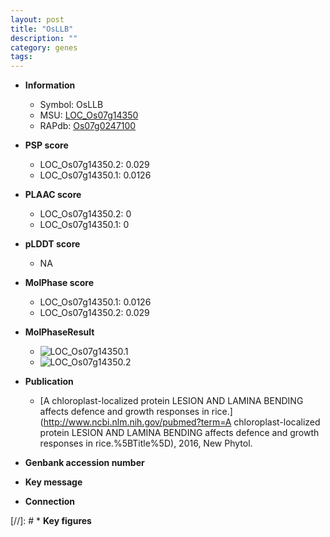 ```yaml
---
layout: post
title: "OsLLB"
description: ""
category: genes
tags: 
---
```


* **Information**  
    + Symbol: OsLLB  
    + MSU: [LOC_Os07g14350](http://rice.plantbiology.msu.edu/cgi-bin/ORF_infopage.cgi?orf=LOC_Os07g14350)  
    + RAPdb: [Os07g0247100](http://rapdb.dna.affrc.go.jp/viewer/gbrowse_details/irgsp1?name=Os07g0247100)  

* **PSP score**  
    + LOC_Os07g14350.2: 0.029 
    + LOC_Os07g14350.1: 0.0126 

* **PLAAC score**  
    + LOC_Os07g14350.2: 0 
    + LOC_Os07g14350.1: 0 

* **pLDDT score**
    + NA


* **MolPhase score**
    + LOC_Os07g14350.1: 0.0126
    + LOC_Os07g14350.2: 0.029

* **MolPhaseResult**
    + ![LOC_Os07g14350.1](https://ricepsp.github.io/pictures/LOC_Os07g/LOC_Os07g14350.1.png)
    + ![LOC_Os07g14350.2](https://ricepsp.github.io/pictures/LOC_Os07g/LOC_Os07g14350.2.png)

* **Publication**  
    + [A chloroplast-localized protein LESION AND LAMINA BENDING affects defence and growth responses in rice.](http://www.ncbi.nlm.nih.gov/pubmed?term=A chloroplast-localized protein LESION AND LAMINA BENDING affects defence and growth responses in rice.%5BTitle%5D), 2016, New Phytol.

* **Genbank accession number**  

* **Key message**  

* **Connection**  

[//]: # * **Key figures**  


